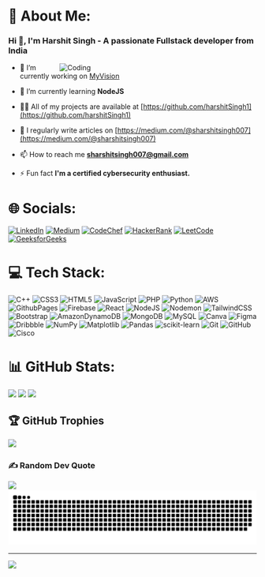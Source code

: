 <!--
**harshitSingh1/harshitSingh1** is a ✨ _special_ ✨ repository because its `README.md` (this file) appears on your GitHub profile.

Here are some ideas to get you started:

- 🔭 I’m currently working on ...
- 🌱 I’m currently learning ...
- 👯 I’m looking to collaborate on ...
- 🤔 I’m looking for help with ...
- 💬 Ask me about ...
- 📫 How to reach me: ...
- 😄 Pronouns: ...
- ⚡ Fun fact: ...
-->

# 💫 About Me:
<h3 align="left">Hi 👋, I'm Harshit Singh - A passionate Fullstack developer from India</h3>
<img
  align="right"
  alt="Coding"
  width="400"
  src="https://cdn.dribbble.com/users/1019864/screenshots/3079099/codeloop.gif"
/>

- 🔭 I’m currently working on [MyVision](https://github.com/harshitSingh1/MyVision)

- 🌱 I’m currently learning **NodeJS**

- 👨‍💻 All of my projects are available at [https://github.com/harshitSingh1](https://github.com/harshitSingh1)

- 📝 I regularly write articles on [https://medium.com/@sharshitsingh007](https://medium.com/@sharshitsingh007)

- 📫 How to reach me **sharshitsingh007@gmail.com**

- ⚡ Fun fact **I'm a certified cybersecurity enthusiast.**


# 🌐 Socials:
[![LinkedIn](https://img.shields.io/badge/LinkedIn-%230077B5.svg?logo=linkedin&logoColor=white)](https://linkedin.com/in/harshit-singh-06834221b)
[![Medium](https://img.shields.io/badge/Medium-12100E?logo=medium&logoColor=white)](https://medium.com/@sharshitsingh007)
[![CodeChef](https://img.shields.io/badge/CodeChef-5B4638?logo=codechef&logoColor=white)](https://www.codechef.com/users/harshit_singh1)
[![HackerRank](https://img.shields.io/badge/-HackerRank-2EC866?logo=HackerRank&logoColor=white)](https://www.hackerrank.com/sharshitsingh007)
[![LeetCode](https://img.shields.io/badge/LeetCode-FFA116?logo=leetcode&logoColor=white)](https://www.leetcode.com/sharshitsingh007)
[![GeeksforGeeks](https://img.shields.io/badge/GeeksforGeeks-0F9D58?logo=geeksforgeeks&logoColor=white)](https://auth.geeksforgeeks.org/user/e21cse2s7w)


# 💻 Tech Stack:
![C++](https://img.shields.io/badge/c++-%2300599C.svg?style=plastic&logo=c%2B%2B&logoColor=white) ![CSS3](https://img.shields.io/badge/css3-%231572B6.svg?style=plastic&logo=css3&logoColor=white) ![HTML5](https://img.shields.io/badge/html5-%23E34F26.svg?style=plastic&logo=html5&logoColor=white) ![JavaScript](https://img.shields.io/badge/javascript-%23323330.svg?style=plastic&logo=javascript&logoColor=%23F7DF1E) ![PHP](https://img.shields.io/badge/php-%23777BB4.svg?style=plastic&logo=php&logoColor=white) ![Python](https://img.shields.io/badge/python-3670A0?style=plastic&logo=python&logoColor=ffdd54) ![AWS](https://img.shields.io/badge/AWS-%23FF9900.svg?style=plastic&logo=amazon-aws&logoColor=white) ![GithubPages](https://img.shields.io/badge/github%20pages-121013?style=plastic&logo=github&logoColor=white) ![Firebase](https://img.shields.io/badge/firebase-%23039BE5.svg?style=plastic&logo=firebase) ![React](https://img.shields.io/badge/react-%2320232a.svg?style=plastic&logo=react&logoColor=%2361DAFB) ![NodeJS](https://img.shields.io/badge/node.js-6DA55F?style=plastic&logo=node.js&logoColor=white) ![Nodemon](https://img.shields.io/badge/NODEMON-%23323330.svg?style=plastic&logo=nodemon&logoColor=%BBDEAD) ![TailwindCSS](https://img.shields.io/badge/tailwindcss-%2338B2AC.svg?style=plastic&logo=tailwind-css&logoColor=white) ![Bootstrap](https://img.shields.io/badge/bootstrap-%238511FA.svg?style=plastic&logo=bootstrap&logoColor=white) ![AmazonDynamoDB](https://img.shields.io/badge/Amazon%20DynamoDB-4053D6?style=plastic&logo=Amazon%20DynamoDB&logoColor=white) ![MongoDB](https://img.shields.io/badge/MongoDB-%234ea94b.svg?style=plastic&logo=mongodb&logoColor=white) ![MySQL](https://img.shields.io/badge/mysql-4479A1.svg?style=plastic&logo=mysql&logoColor=white) ![Canva](https://img.shields.io/badge/Canva-%2300C4CC.svg?style=plastic&logo=Canva&logoColor=white) ![Figma](https://img.shields.io/badge/figma-%23F24E1E.svg?style=plastic&logo=figma&logoColor=white) ![Dribbble](https://img.shields.io/badge/Dribbble-EA4C89?style=plastic&logo=dribbble&logoColor=white) ![NumPy](https://img.shields.io/badge/numpy-%23013243.svg?style=plastic&logo=numpy&logoColor=white) ![Matplotlib](https://img.shields.io/badge/Matplotlib-%23ffffff.svg?style=plastic&logo=Matplotlib&logoColor=black) ![Pandas](https://img.shields.io/badge/pandas-%23150458.svg?style=plastic&logo=pandas&logoColor=white) ![scikit-learn](https://img.shields.io/badge/scikit--learn-%23F7931E.svg?style=plastic&logo=scikit-learn&logoColor=white) ![Git](https://img.shields.io/badge/git-%23F05033.svg?style=plastic&logo=git&logoColor=white) ![GitHub](https://img.shields.io/badge/github-%23121011.svg?style=plastic&logo=github&logoColor=white) ![Cisco](https://img.shields.io/badge/cisco-%23049fd9.svg?style=plastic&logo=cisco&logoColor=black)

# 📊 GitHub Stats:
![](https://github-readme-stats.vercel.app/api?username=harshitSingh1&theme=dark&hide_border=false&include_all_commits=false&count_private=false)
![](https://github-readme-stats.vercel.app/api/top-langs/?username=harshitSingh1&theme=dark&hide_border=false&include_all_commits=false&count_private=false&layout=compact)
![](https://github-readme-streak-stats.herokuapp.com/?user=harshitSingh1&theme=dark&hide_border=false)


## 🏆 GitHub Trophies
![](https://github-profile-trophy.vercel.app/?username=harshitSingh1&theme=radical&no-frame=false&no-bg=false&margin-w=4)

### ✍️ Random Dev Quote
![](https://quotes-github-readme.vercel.app/api?type=horizontal&theme=radical)
![Snake animation](https://raw.githubusercontent.com/platane/snk/output/github-contribution-grid-snake.svg)


---
![](https://visitcount.itsvg.in/api?id=harshitSingh1&icon=5&color=0)
